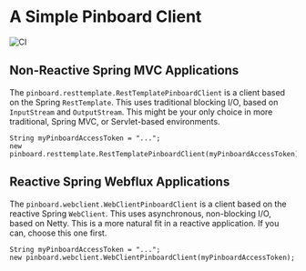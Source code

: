 # A Simple Pinboard Client


![CI](https://github.com/joshlong/pinboard-client/workflows/CI/badge.svg)

## Non-Reactive Spring MVC Applications

The `pinboard.resttemplate.RestTemplatePinboardClient` is a client based on the Spring `RestTemplate`. This uses traditional blocking I/O, based on `InputStream` and `OutputStream`. This might be your only choice in more traditional, Spring MVC, or Servlet-based environments.  

``` 
String myPinboardAccessToken = "...";
new pinboard.resttemplate.RestTemplatePinboardClient(myPinboardAccessToken);
```

## Reactive Spring Webflux Applications 

The `pinboard.webclient.WebClientPinboardClient` is a client based on the reactive Spring `WebClient`. This uses asynchronous, non-blocking I/O, based on Netty. This is a more natural fit in a reactive application. If you can, choose this one first.

``` 
String myPinboardAccessToken = "...";
new pinboard.webclient.WebClientPinboardClient(myPinboardAccessToken);
```